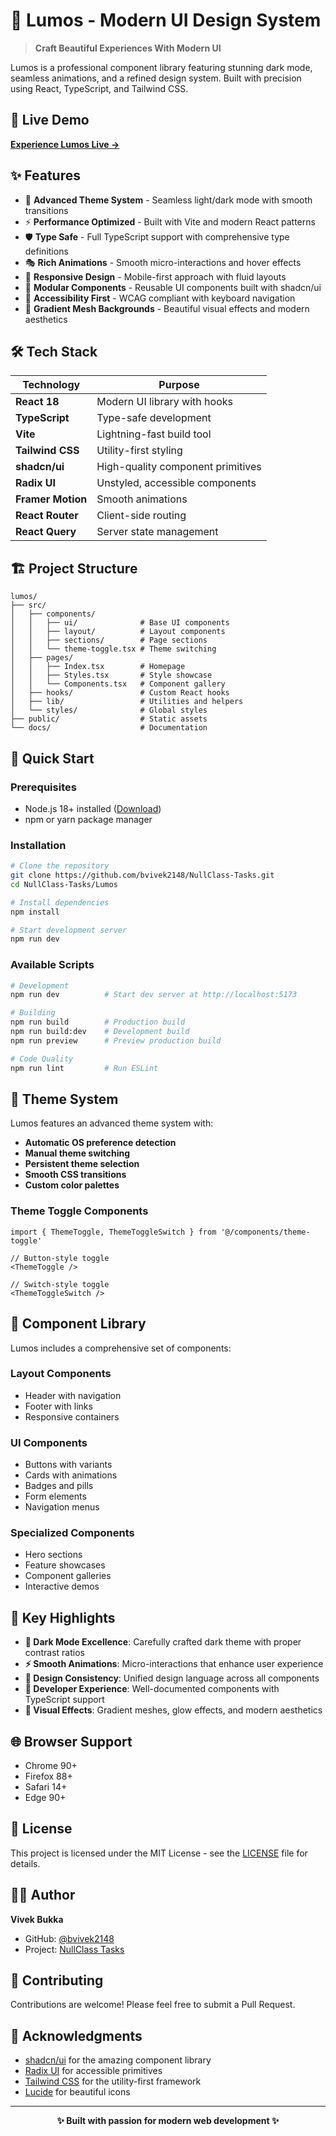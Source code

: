 # 🌟 Lumos - Modern UI Design System

> **Craft Beautiful Experiences With Modern UI**

Lumos is a professional component library featuring stunning dark mode, seamless animations, and a refined design system. Built with precision using React, TypeScript, and Tailwind CSS.

## 🚀 Live Demo

**[Experience Lumos Live →](https://lumos-theme.netlify.app/)**

## ✨ Features

- 🎨 **Advanced Theme System** - Seamless light/dark mode with smooth transitions
- ⚡ **Performance Optimized** - Built with Vite and modern React patterns
- 🛡️ **Type Safe** - Full TypeScript support with comprehensive type definitions
- 🎭 **Rich Animations** - Smooth micro-interactions and hover effects
- 📱 **Responsive Design** - Mobile-first approach with fluid layouts
- 🧩 **Modular Components** - Reusable UI components built with shadcn/ui
- 🎯 **Accessibility First** - WCAG compliant with keyboard navigation
- 🌈 **Gradient Mesh Backgrounds** - Beautiful visual effects and modern aesthetics

## 🛠️ Tech Stack

| Technology | Purpose |
|------------|----------|
| **React 18** | Modern UI library with hooks |
| **TypeScript** | Type-safe development |
| **Vite** | Lightning-fast build tool |
| **Tailwind CSS** | Utility-first styling |
| **shadcn/ui** | High-quality component primitives |
| **Radix UI** | Unstyled, accessible components |
| **Framer Motion** | Smooth animations |
| **React Router** | Client-side routing |
| **React Query** | Server state management |

## 🏗️ Project Structure

```
lumos/
├── src/
│   ├── components/
│   │   ├── ui/              # Base UI components
│   │   ├── layout/          # Layout components
│   │   ├── sections/        # Page sections
│   │   └── theme-toggle.tsx # Theme switching
│   ├── pages/
│   │   ├── Index.tsx        # Homepage
│   │   ├── Styles.tsx       # Style showcase
│   │   └── Components.tsx   # Component gallery
│   ├── hooks/               # Custom React hooks
│   ├── lib/                 # Utilities and helpers
│   └── styles/              # Global styles
├── public/                  # Static assets
└── docs/                    # Documentation
```

## 🚀 Quick Start

### Prerequisites

- Node.js 18+ installed ([Download](https://nodejs.org/))
- npm or yarn package manager

### Installation

```bash
# Clone the repository
git clone https://github.com/bvivek2148/NullClass-Tasks.git
cd NullClass-Tasks/Lumos

# Install dependencies
npm install

# Start development server
npm run dev
```

### Available Scripts

```bash
# Development
npm run dev          # Start dev server at http://localhost:5173

# Building
npm run build        # Production build
npm run build:dev    # Development build
npm run preview      # Preview production build

# Code Quality
npm run lint         # Run ESLint
```

## 🎨 Theme System

Lumos features an advanced theme system with:

- **Automatic OS preference detection**
- **Manual theme switching**
- **Persistent theme selection**
- **Smooth CSS transitions**
- **Custom color palettes**

### Theme Toggle Components

```tsx
import { ThemeToggle, ThemeToggleSwitch } from '@/components/theme-toggle'

// Button-style toggle
<ThemeToggle />

// Switch-style toggle
<ThemeToggleSwitch />
```

## 🧩 Component Library

Lumos includes a comprehensive set of components:

### Layout Components
- Header with navigation
- Footer with links
- Responsive containers

### UI Components
- Buttons with variants
- Cards with animations
- Badges and pills
- Form elements
- Navigation menus

### Specialized Components
- Hero sections
- Feature showcases
- Component galleries
- Interactive demos

## 🎯 Key Highlights

- **🌙 Dark Mode Excellence**: Carefully crafted dark theme with proper contrast ratios
- **⚡ Smooth Animations**: Micro-interactions that enhance user experience
- **📐 Design Consistency**: Unified design language across all components
- **🔧 Developer Experience**: Well-documented components with TypeScript support
- **🎨 Visual Effects**: Gradient meshes, glow effects, and modern aesthetics

## 🌐 Browser Support

- Chrome 90+
- Firefox 88+
- Safari 14+
- Edge 90+

## 📄 License

This project is licensed under the MIT License - see the [LICENSE](LICENSE) file for details.

## 👨‍💻 Author

**Vivek Bukka**
- GitHub: [@bvivek2148](https://github.com/bvivek2148)
- Project: [NullClass Tasks](https://github.com/bvivek2148/NullClass-Tasks)

## 🤝 Contributing

Contributions are welcome! Please feel free to submit a Pull Request.

## 🙏 Acknowledgments

- [shadcn/ui](https://ui.shadcn.com/) for the amazing component library
- [Radix UI](https://www.radix-ui.com/) for accessible primitives
- [Tailwind CSS](https://tailwindcss.com/) for the utility-first framework
- [Lucide](https://lucide.dev/) for beautiful icons

---

<div align="center">
  <strong>✨ Built with passion for modern web development ✨</strong>
</div>
